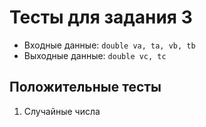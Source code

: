 # Тесты для задания 3

- Входные данные: `double va, ta, vb, tb`
- Выходные данные: `double vc, tc`

## Положительные тесты

1. Случайные числа
